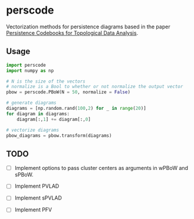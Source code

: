 perscode
===

Vectorization methods for persistence diagrams based in the paper [Persistence Codebooks for
Topological Data Analysis](https://arxiv.org/abs/1802.04852).

## Usage

```python
import perscode
import numpy as np

# N is the size of the vectors
# normalize is a Bool to whether or not normalize the output vector
pbow = perscode.PBoW(N = 50, normalize = False)

# generate diagrams
diagrams = [np.random.rand(100,2) for _ in range(20)]
for diagram in diagrams:
    diagram[:,1] += diagram[:,0]

# vectorize diagrams
pbow_diagrams = pbow.transform(diagrams)
```

## TODO
- [ ] Implement options to pass cluster centers as arguments in wPBoW and sPBoW.
- [ ] Implement PVLAD
- [ ] Implement sPVLAD
- [ ] Implement PFV
 
